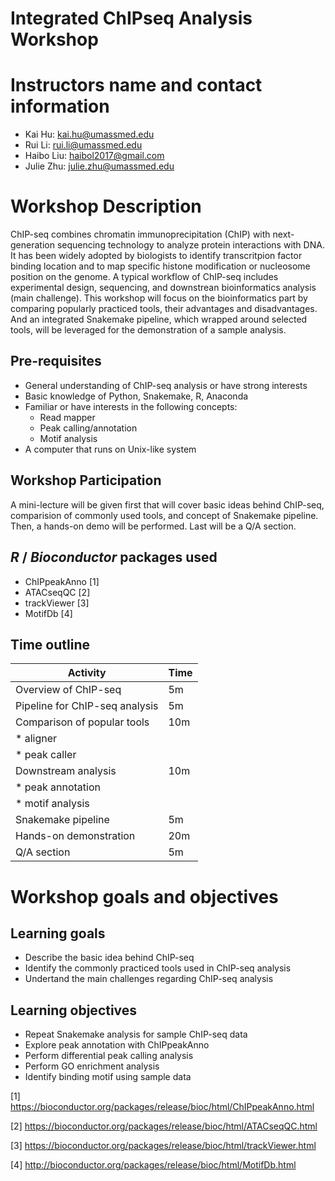 # Integrated ChIPseq Analysis Workshop

# Instructors name and contact information
- Kai Hu: kai.hu@umassmed.edu
- Rui Li: rui.li@umassmed.edu
- Haibo Liu: haibol2017@gmail.com
- Julie Zhu: julie.zhu@umassmed.edu

# Workshop Description
ChIP-seq combines chromatin immunoprecipitation (ChIP) with next-generation sequencing technology to analyze protein interactions with DNA. It has been widely adopted by biologists to identify transcritpion factor binding location and to map specific histone modification or nucleosome position on the genome. A typical workflow of ChIP-seq includes experimental design, sequencing, and downstrean bioinformatics analysis (main challenge). This workshop will focus on the bioinformatics part by comparing popularly practiced tools, their advantages and disadvantages. And an integrated Snakemake pipeline, which wrapped around selected tools, will be leveraged for the demonstration of a sample analysis.

## Pre-requisites
* General understanding of ChIP-seq analysis or have strong interests
* Basic knowledge of Python, Snakemake, R, Anaconda
* Familiar or have interests in the following concepts:
   * Read mapper
   * Peak calling/annotation
   * Motif analysis
* A computer that runs on Unix-like system

## Workshop Participation
A mini-lecture will be given first that will cover basic ideas behind ChIP-seq, comparision of commonly used tools, and concept of Snakemake pipeline. Then, a hands-on demo will be performed. Last will be a Q/A section.

## _R_ / _Bioconductor_ packages used
* ChIPpeakAnno [1]
* ATACseqQC [2]
* trackViewer [3]
* MotifDb [4]

## Time outline
| Activity                             | Time |
|--------------------------------------|------|
| Overview of ChIP-seq                 | 5m   |
| Pipeline for ChIP-seq analysis       | 5m   |
| Comparison of popular tools          | 10m  |
|     * aligner                        |      |
|     * peak caller                    |      |
| Downstream analysis                  | 10m  |
|     * peak annotation                |      |
|     * motif analysis                 |      |
| Snakemake pipeline                   | 5m   |
| Hands-on demonstration               | 20m  |
| Q/A section                          | 5m   |
      
# Workshop goals and objectives

## Learning goals
* Describe the basic idea behind ChIP-seq
* Identify the commonly practiced tools used in ChIP-seq analysis
* Undertand the main challenges regarding ChIP-seq analysis

## Learning objectives
* Repeat Snakemake analysis for sample ChIP-seq data
* Explore peak annotation with ChIPpeakAnno
* Perform differential peak calling analysis
* Perform GO enrichment analysis
* Identify binding motif using sample data

[1] https://bioconductor.org/packages/release/bioc/html/ChIPpeakAnno.html

[2] https://bioconductor.org/packages/release/bioc/html/ATACseqQC.html

[3] https://bioconductor.org/packages/release/bioc/html/trackViewer.html

[4] http://bioconductor.org/packages/release/bioc/html/MotifDb.html
